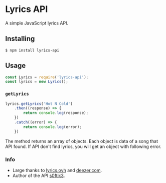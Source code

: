 # Lyrics API
A simple JavaScript lyrics API.

## Installing
```
$ npm install lyrics-api
```

## Usage
```javascript
const Lyrics = require('lyrics-api');
const lyrics = new Lyrics();
```

### `getLyrics`
```javascript
lyrics.getLyrics('Hot N Cold')
    .then((response) => {
        return console.log(response);
    })
    .catch((error) => {
        return console.log(error);
    })
```
The method returns an array of objects. Each object is data of a song that API found.
If API don't find lyrics, you will get an object with following error.


### Info
* Large thanks to [lyrics.ovh](https://lyrics.ovh/) and [deezer.com](https://deezer.com/).
* Author of the API [s0ftik3](https://github.com/s0ftik3).